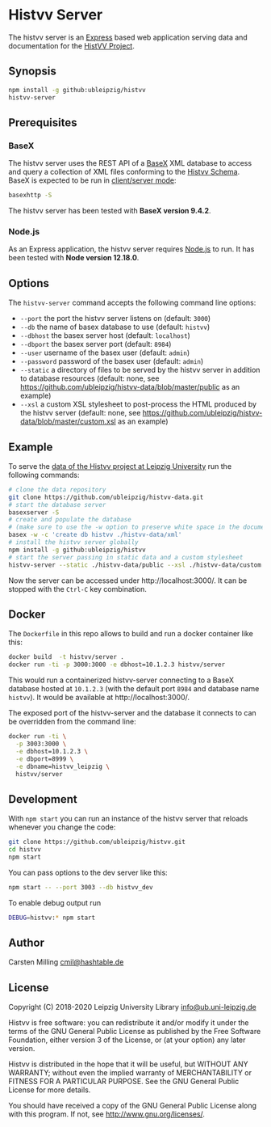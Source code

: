 # Histvv Server

The histvv server is an [Express](http://expressjs.com) based web application
serving data and documentation for the [HistVV
Project](http://histvv.uni-leipzig.de).

## Synopsis

```bash
npm install -g github:ubleipzig/histvv
histvv-server
```

## Prerequisites

### BaseX

The histvv server uses the REST API of a [BaseX](http://basex.org) XML database
to access and query a collection of XML files conforming to the [Histvv
Schema](https://github.com/ubleipzig/histvv-schema). BaseX is expected to be run
in [client/server mode](https://docs.basex.org/wiki/Database_Server):

```bash
basexhttp -S
```

The histvv server has been tested with __BaseX version 9.4.2__.

### Node.js

As an Express application, the histvv server requires
[Node.js](https://nodejs.org/) to run. It has been tested with
__Node version 12.18.0__.

## Options

The `histvv-server` command  accepts the following command line options:

* `--port` the port the histvv server listens on (default: `3000`)
* `--db` the name of basex database to use (default: `histvv`)
* `--dbhost` the basex server host (default: `localhost`)
* `--dbport` the basex server port (default: `8984`)
* `--user` username of the basex user (default: `admin`)
* `--password` password of the basex user (default: `admin`)
* `--static` a directory of files to be served by the histvv server in addition
  to database resources (default: none, see
  https://github.com/ubleipzig/histvv-data/blob/master/public as an example)
* `--xsl` a custom XSL stylesheet to post-process the HTML produced by the
  histvv server (default: none, see
  https://github.com/ubleipzig/histvv-data/blob/master/custom.xsl as an example)

## Example

To serve the [data of the Histvv project at Leipzig
University](https://github.com/ubleipzig/histvv-data) run the following
commands:

```bash
# clone the data repository
git clone https://github.com/ubleipzig/histvv-data.git
# start the database server
basexserver -S
# create and populate the database
# (make sure to use the -w option to preserve white space in the documents)
basex -w -c 'create db histvv ./histvv-data/xml'
# install the histvv server globally
npm install -g github:ubleipzig/histvv
# start the server passing in static data and a custom stylesheet
histvv-server --static ./histvv-data/public --xsl ./histvv-data/custom.xsl
```

Now the server can be accessed under http://localhost:3000/. It can be stopped
with the `Ctrl-C` key combination.

## Docker

The `Dockerfile` in this repo allows to build and run a docker container like this:

```bash
docker build  -t histvv/server .
docker run -ti -p 3000:3000 -e dbhost=10.1.2.3 histvv/server
```

This would run a containerized histvv-server connecting to a BaseX database
hosted at `10.1.2.3` (with the default port `8984` and database name `histvv`).
It would be available at http://localhost:3000/.

The exposed port of the histvv-server and the database it connects to can be
overridden from the command line:

```bash
docker run -ti \
  -p 3003:3000 \
  -e dbhost=10.1.2.3 \
  -e dbport=8999 \
  -e dbname=histvv_leipzig \
  histvv/server
```

## Development

With `npm start` you can run an instance of the histvv server that reloads
whenever you change the code:

```bash
git clone https://github.com/ubleipzig/histvv.git
cd histvv
npm start
```

You can pass options to the dev server like this:

```bash
npm start -- --port 3003 --db histvv_dev
```

To enable debug output run

```bash
DEBUG=histvv:* npm start
```


## Author

Carsten Milling <cmil@hashtable.de>

## License

Copyright (C) 2018-2020 Leipzig University Library <info@ub.uni-leipzig.de>

Histvv is free software: you can redistribute it and/or modify it under the
terms of the GNU General Public License as published by the Free Software
Foundation, either version 3 of the License, or (at your option) any later
version.

Histvv is distributed in the hope that it will be useful, but WITHOUT ANY
WARRANTY; without even the implied warranty of MERCHANTABILITY or FITNESS FOR A
PARTICULAR PURPOSE.  See the GNU General Public License for more details.

You should have received a copy of the GNU General Public License along with
this program.  If not, see <http://www.gnu.org/licenses/>.
